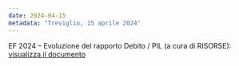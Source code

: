 ```yaml
---
date: 2024-04-15
metadata: "Treviglio, 15 aprile 2024"
---
```


EF 2024 – Evoluzione del rapporto Debito / PIL (a cura di RISORSE): <a href="/assets/2024-04-12-evoluzione-rapporto-debito-pil.pdf" target="_blank">visualizza il documento</a>
